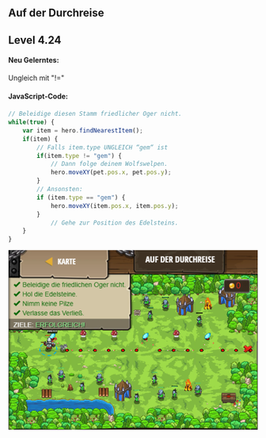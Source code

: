 ## **Auf der Durchreise**
## Level 4.24

#### Neu Gelerntes:
Ungleich mit "!="

[comment]: <> (Was wurde gelernt und wie funktioniert die Technik?)

#### JavaScript-Code:
```js
// Beleidige diesen Stamm friedlicher Oger nicht.
while(true) {
    var item = hero.findNearestItem();
    if(item) {
        // Falls item.type UNGLEICH “gem“ ist
        if(item.type != "gem") {
            // Dann folge deinem Wolfswelpen.
            hero.moveXY(pet.pos.x, pet.pos.y);
        }
        // Ansonsten:
        if (item.type == "gem") {
            hero.moveXY(item.pos.x, item.pos.y);
        }
            // Gehe zur Position des Edelsteins.      
    }
}
```
![image](lvl4_24.png)